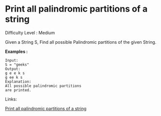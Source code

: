# Print all palindromic partitions of a string

Difficulty Level : Medium

Given a String S, Find all possible Palindromic partitions of the given String.

**Examples :**

```
Input:
S = "geeks"
Output:
g e e k s
g ee k s
Explanation:
All possible palindromic partitions
are printed.
```

Links:

[Print all palindromic partitions of a string](https://www.geeksforgeeks.org/problems/find-all-possible-palindromic-partitions-of-a-string/1?itm_source=geeksforgeeks&itm_medium=article&itm_campaign=practice_card)
